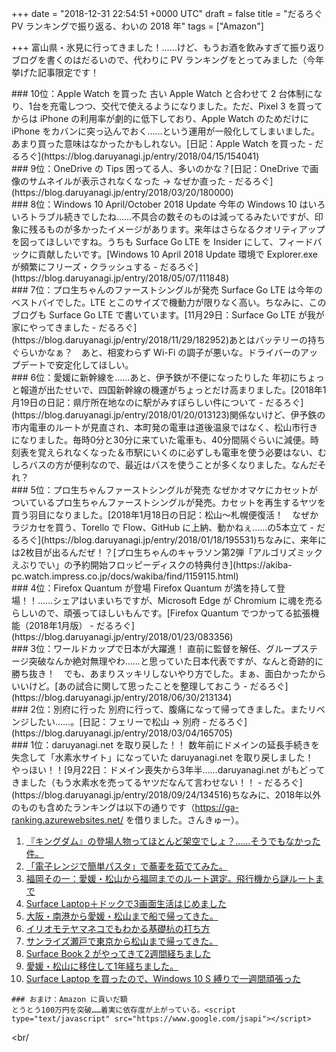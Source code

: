 
+++
date = "2018-12-31 22:54:51 +0000 UTC"
draft = false
title = "だるろぐ PV ランキングで振り返る、わいの 2018 年"
tags = ["Amazon"]

+++
富山県・氷見に行ってきました！……けど、もうお酒を飲みすぎて振り返りブログを書くのはだるいので、代わりに PV ランキングをとってみました（今年挙げた記事限定です！

<div class="section">
    ### 10位：Apple Watch を買った
    古い Apple Watch と合わせて 2 台体制になり、1台を充電しつつ、交代で使えるようになりました。ただ、Pixel 3 を買ってからは iPhone の利用率が劇的に低下しており、Apple Watch のためだけに iPhone をカバンに突っ込んでおく……という運用が一般化してしまいました。あまり買った意味はなかったかもしれない。[日記：Apple Watch を買った - だるろぐ](https://blog.daruyanagi.jp/entry/2018/04/15/154041)<br/>


</div>
<div class="section">
    ### 9位：OneDrive の Tips
    困ってる人、多いのかな？[日記：OneDrive で画像のサムネイルが表示されなくなった → なぜか直った - だるろぐ](https://blog.daruyanagi.jp/entry/2018/03/20/180000)<br/>


</div>
<div class="section">
    ### 8位：Windows 10 April/October 2018 Update
    今年の Windows 10 はいろいろトラブル続きでしたね……不具合の数そのものは減ってるみたいですが、印象に残るものが多かったイメージがあります。来年はさらなるクオリティアップを図ってほしいですね。うちも Surface Go LTE を Insider にして、フィードバックに貢献したいです。[Windows 10 April 2018 Update 環境で Explorer.exe が頻繁にフリーズ・クラッシュする - だるろぐ](https://blog.daruyanagi.jp/entry/2018/05/07/111848)<br/>


</div>
<div class="section">
    ### 7位：プロ生ちゃんのファーストシングルが発売
    Surface Go LTE は今年のベストバイでした。LTE とこのサイズで機動力が限りなく高い。ちなみに、このブログも Surface Go LTE で書いています。[11月29日：Surface Go LTE が我が家にやってきました - だるろぐ](https://blog.daruyanagi.jp/entry/2018/11/29/182952)あとはバッテリーの持ちぐらいかなぁ？　あと、相変わらず Wi-Fi の調子が悪いな。ドライバーのアップデートで安定化してほしい。

</div>
<div class="section">
    ### 6位：愛媛に新幹線を……あと、伊予鉄が不便になったりした
    年初にちょっと報道が出たせいで、四国新幹線の機運がちょっとだけ高まりました。[2018年1月19日の日記：県庁所在地なのに駅がみすぼらしい件について - だるろぐ](https://blog.daruyanagi.jp/entry/2018/01/20/013123)関係ないけど、伊予鉄の市内電車のルートが見直され、本町発の電車は道後温泉ではなく、松山市行きになりました。毎時0分と30分に来ていた電車も、40分間隔ぐらいに減便。時刻表を覚えられなくなった＆市駅にいくのに必ずしも電車を使う必要はない、むしろバスの方が便利なので、最近はバスを使うことが多くなりました。なんだそれ？

</div>
<div class="section">
    ### 5位：プロ生ちゃんファーストシングルが発売
    なぜかオマケにカセットがついているプロ生ちゃんファーストシングルが発売。カセットを再生するヤツを買う羽目になりました。[2018年1月18日の日記：松山～札幌便復活！　なぜかラジカセを買う、Torello で Flow、GitHub に上納、動かねぇ……の5本立て - だるろぐ](https://blog.daruyanagi.jp/entry/2018/01/18/195531)ちなみに、来年には2枚目が出るんだぜ！？[プロ生ちゃんのキャラソン第2弾「アルゴリズミックえぶりでい」の予約開始フロッピーディスクの特典付き](https://akiba-pc.watch.impress.co.jp/docs/wakiba/find/1159115.html)<br/>


</div>
<div class="section">
    ### 4位：Firefox Quantum が登場
    Firefox Quantum が満を持して登場！！……シェアはいまいちですが、Microsoft Edge が Chromium に魂を売るらしいので、頑張ってほしいもんです。[Firefox Quantum でつかってる拡張機能（2018年1月版） - だるろぐ](https://blog.daruyanagi.jp/entry/2018/01/23/083356)<br/>


</div>
<div class="section">
    ### 3位：ワールドカップで日本が大躍進！
    直前に監督を解任、グループステージ突破なんか絶対無理やわ……と思っていた日本代表ですが、なんと奇跡的に勝ち抜き！　でも、あまりスッキリしないやり方でした。まぁ、面白かったからいいけど。[あの試合に関して思ったことを整理しておこう - だるろぐ](https://blog.daruyanagi.jp/entry/2018/06/30/213134)<br/>


</div>
<div class="section">
    ### 2位：別府に行った
    別府に行って、腹痛になって帰ってきました。またリベンジしたい……。[日記：フェリーで松山 → 別府 - だるろぐ](https://blog.daruyanagi.jp/entry/2018/03/04/165705)<br/>


</div>
<div class="section">
    ### 1位：daruyanagi.net を取り戻した！！
    数年前にドメインの延長手続きを失念して「水素水サイト」になっていた daruyanagi.net を取り戻しました！　やっほい！！[9月22日：ドメイン喪失から3年半……daruyanagi.net がもどってきました（もう水素水を売ってるヤツだなんて言わせない！！ - だるろぐ](https://blog.daruyanagi.jp/entry/2018/09/24/134516)ちなみに、2018年以外のものも含めたランキングは以下の通りです（<a href="https://ga-ranking.azurewebsites.net/">https://ga-ranking.azurewebsites.net/</a> を借りました。さんきゅー）。

<ol>
<li><a href="http://blog.daruyanagi.jp/entry/2014/07/06/000703">『キングダム』の登場人物ってほとんど架空でしょ？……そうでもなかった件。</a></li>
<li><a href="http://blog.daruyanagi.jp/entry/2015/02/22/182748">「電子レンジで簡単パスタ」で蕎麦を茹でてみた。</a></li>
<li><a href="http://blog.daruyanagi.jp/entry/2015/12/16/051543">福岡その一：愛媛・松山から福岡までのルート選定。飛行機から謎ルートまで</a></li>
<li><a href="http://blog.daruyanagi.jp/entry/2017/08/24/060000">Surface Laptop＋ドックで3画面生活はじめました</a></li>
<li><a href="http://blog.daruyanagi.jp/entry/2015/01/17/121022">大阪・南港から愛媛・松山まで船で帰ってきた。</a></li>
<li><a href="http://blog.daruyanagi.jp/entry/2015/10/23/070539">イリオモテヤマネコでもわかる基礎杭の打ち方</a></li>
<li><a href="http://blog.daruyanagi.jp/entry/2015/03/22/224107">サンライズ瀬戸で東京から松山まで帰ってきた。</a></li>
<li><a href="http://blog.daruyanagi.jp/entry/2017/12/01/054032">Surface Book 2 がやってきて2週間経ちました</a></li>
<li><a href="http://blog.daruyanagi.jp/entry/2015/02/15/090000">愛媛・松山に移住して1年経ちました。</a></li>
<li><a href="http://blog.daruyanagi.jp/entry/2017/08/20/144645">Surface Laptop を買ったので、Windows 10 S 縛りで一週間頑張った</a></li>
</ol>
</div>
<div class="section"

>
    ### おまけ：Amazon に貢いだ額
    とうとう100万円を突破……着実に依存度が上がっている。<script type="text/javascript" src="https://www.google.com/jsapi"></script>

<br/

>
<script type="text/javascript">
	google.load("visualization", "1.1", {packages:["bar"]});
	google.setOnLoadCallback(drawChart);

	function drawChart() {
		var data = google.visualization.arrayToDataTable([
			['Year', '合計金額'],
			['2006', 71180 ],
			['2007', 283066 ],
			['2008', 66638 ],
			['2009', 35289 ],
			['2010', 93949 ],
			['2010', 93949 ],
			['2011', 258747 ],
			['2012', 277831 ],
			['2013', 186103  ],
			['2014', 258747 ],
			['2015', 425122],
			['2016', 705851 ],
			['2017', 962104],
['2018', '1068734']
		]);

		var options = {
			chart: {
				title: 'Amazon 年間消費金額',
				subtitle: '2006-2017',
			}
		};

		var chart = new google.charts.Bar(document.getElementById('chart_div'));
		chart.draw(data, options);
	}
</script>

<br/>
<div id="chart_div" style="width: 540px; height: 360px;"></div>

</div>

